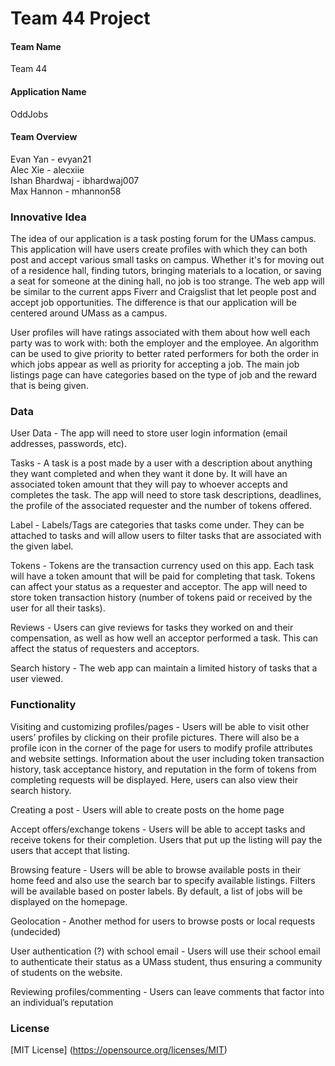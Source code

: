# Team 44 Project

#### Team Name

Team 44

#### Application Name

OddJobs

#### Team Overview

Evan Yan - evyan21 <br>
Alec Xie - alecxiie <br>
Ishan Bhardwaj - ibhardwaj007 <br>
Max Hannon - mhannon58 

### Innovative Idea

The idea of our application is a task posting forum for the UMass campus. This application will have users create profiles with which they can both post and accept various small tasks on campus. Whether it's for moving out of a residence hall, finding tutors, bringing materials to a location, or saving a seat for someone at the dining hall, no job is too strange. The web app will be similar to the current apps Fiverr and Craigslist that let people post and accept job opportunities. The difference is that our application will be centered around UMass as a campus.

User profiles will have ratings associated with them about how well each party was to work with: both the employer and the employee. An algorithm can be used to give priority to better rated performers for both the order in which jobs appear as well as priority for accepting a job. The main job listings page can have categories based on the type of job and the reward that is being given.

### Data 

User Data - The app will need to store user login information (email addresses, passwords, etc).

Tasks - A task is a post made by a user with a description about anything they want completed and when they want it done by. It will have an associated token amount that they will pay to whoever accepts and completes the task. The app will need to store task descriptions, deadlines, the profile of the associated requester and the number of tokens offered.

Label - Labels/Tags are categories that tasks come under. They can be attached to tasks and will allow users to filter tasks that are associated with the given label.

Tokens - Tokens are the transaction currency used on this app. Each task will have a token amount that will be paid for completing that task. Tokens can affect your status as a requester and acceptor. The app will need to store token transaction history (number of tokens paid or received by the user for all their tasks).

Reviews - Users can give reviews for tasks they worked on and their compensation, as well as how well an acceptor performed a task. This can affect the status of requesters and acceptors.

Search history - The web app can maintain a limited history of tasks that a user viewed.

### Functionality

Visiting and customizing profiles/pages - Users will be able to visit other users’ profiles by clicking on their profile pictures. There will also be a profile icon in the corner of the page for users to modify profile attributes and website settings. Information about the user including token transaction history, task acceptance history, and reputation in the form of tokens from completing requests will be displayed. Here, users can also view their search history.

Creating a post - Users will able to create posts on the home page

Accept offers/exchange tokens - Users will be able to accept tasks and receive tokens for their completion. Users that put up the listing will pay the users that accept that listing.

Browsing feature - Users will be able to browse available posts in their home feed and also use the search bar to specify available listings. Filters will be available based on poster labels. By default, a list of jobs will be displayed on the homepage.

Geolocation - Another method for users to browse posts or local requests (undecided)

User authentication (?) with school email - Users will use their school email to authenticate their status as a UMass student, thus ensuring a community of students on the website.

Reviewing profiles/commenting - Users can leave comments that factor into an individual’s reputation

### License

[MIT License] (https://opensource.org/licenses/MIT) 
